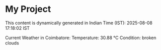 # My Project

This content is dynamically generated in Indian Time (IST): 2025-08-08 17:18:02 IST


Current Weather in Coimbatore:
Temperature: 30.88 °C
Condition: broken clouds
